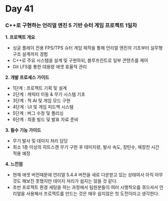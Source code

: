# Day 41

### C++로 구현하는 언리얼 엔진 5 기반 슈터 게임 프로젝트 1일차

**1. 프로젝트 개요**

- 싱글 플레이 전용 FPS/TPS 슈터 게임 제작을 통해 언리얼 엔진의 기초부터 실무형 구조 설계까지 경험
- C++로 주요 시스템을 설계 및 구현하되, 블루프린트로 일부 콘텐츠를 제어
- Git LFS를 통한 대용량 에셋 효율적 관리

**2. 개발 프로세스 가이드**

- 1단계 : 프로젝트 기획 및 설계
- 2단계 : 캐릭터 이동 & 무기 시스템 기초
- 3단계 : 적 AI 및 게임 모드 구현
- 4단계 : UI 및 게임 피드백 시스템
- 5단계 : 버그 수정 및 폴리싱
- 6단계 : 최종 빌드 및 발표 자료 준비

**3. 필수 기능 가이드**

- 무기 발사 및 데미지 처리 담당
- 최소 1종 이상의 히트스캔 무기 구현 후 데미지량, 발사 속도, 장탄수, 재장전 시간 적용 예정

**4. 느낀점**

- 현재 에셋 버전때문에 언리얼 5.4.4 버전을 새로 다운받고 있는 상태여서 아직 아무것도 해보진 못했지만 데미지 처리가 쉽지는 않을 것 같다.
- 초반 프로젝트 환경 세팅을 하는 과정에서 팀원분들이 여러 시행착오를 겪으셔서 언리얼을 사용해서 프로젝트를 만드는 것은 매우 쉽지않은 첫 도전이라고 생각한다.
